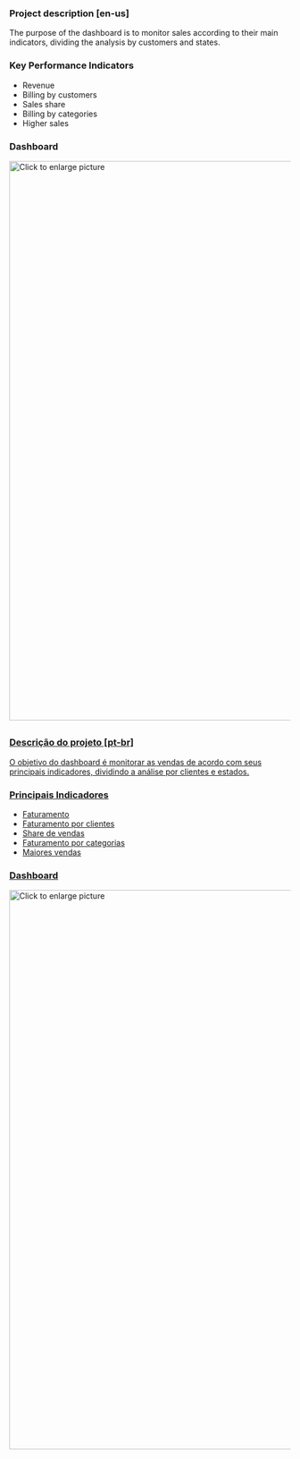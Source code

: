 ### Project description [en-us]

The purpose of the dashboard is to monitor sales according to their main indicators, dividing the analysis by customers and states.

### Key Performance Indicators

- Revenue
- Billing by customers
- Sales share
- Billing by categories
- Higher sales

### Dashboard

<a href="https://drive.google.com/file/d/1KuFV5bjwDhuIll13dTq1f8gQfeptjw07/view?usp=drive_link"><img src="https://drive.google.com/file/d/1KuFV5bjwDhuIll13dTq1f8gQfeptjw07/view?usp=drive_link" style="width: 1000px; max-width: 100%; height: auto" title="Click to enlarge picture" />

##

### Descrição do projeto [pt-br]

O objetivo do dashboard é monitorar as vendas de acordo com seus principais indicadores, dividindo a análise por clientes e estados.

### Principais Indicadores

- Faturamento
- Faturamento por clientes
- Share de vendas
- Faturamento por categorias
- Maiores vendas

### Dashboard

<a href="https://drive.google.com/file/d/1KuFV5bjwDhuIll13dTq1f8gQfeptjw07/view?usp=drive_link"><img src="[https://lh3.googleusercontent.com/drive-viewer/AJc5JmR8PrQnjidMQMFK8VkItxP3pSOAd9DHRe4fjcMQd7J4lOVRaOJ0qS5sLMDpAfX2QX4pyCV3hMA=w1366-h629](https://drive.google.com/file/d/1KuFV5bjwDhuIll13dTq1f8gQfeptjw07/view?usp=drive_link)" style="width: 1000px; max-width: 100%; height: auto" title="Click to enlarge picture" />
